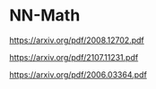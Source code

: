 # NN-Math

https://arxiv.org/pdf/2008.12702.pdf

https://arxiv.org/pdf/2107.11231.pdf

https://arxiv.org/pdf/2006.03364.pdf

